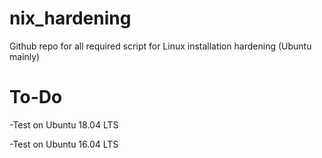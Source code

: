 # nix_hardening
Github repo for all required script for Linux installation hardening (Ubuntu mainly)

# To-Do
-Test on Ubuntu 18.04 LTS

-Test on Ubuntu 16.04 LTS
